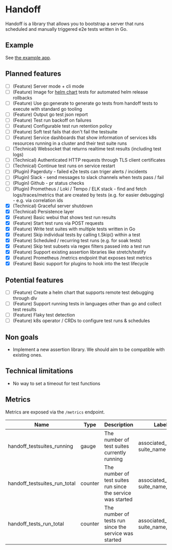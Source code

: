 # Handoff

Handoff is a library that allows you to bootstrap a server that runs scheduled and manually triggered e2e tests written in Go.

## Example

See [the example app](./cmd/example/main.go).

## Planned features

- [ ] (Feature) Server mode + cli mode
- [ ] (Feature) Image for [helm chart](https://helm.sh/docs/topics/chart_tests/) tests for automated helm release rollbacks
- [ ] (Feature) Use go:generate to generate go tests from handoff tests to execute with standard go tooling
- [ ] (Feature) Output go test json report
- [ ] (Feature) Test run backoff on failures
- [ ] (Feature) Configurable test run retention policy
- [ ] (Feature) Soft test fails that don't fail the testsuite
- [ ] (Feature) Service dashboards that show information of services k8s resources running in a cluster and their test suite runs
- [ ] (Technical) Websocket that returns realtime test results (including test logs)
- [ ] (Technical) Authenticated HTTP requests through TLS client certificates
- [ ] (Technical) Continue test runs on service restart
- [ ] (Plugin) Pagerduty - failed e2e tests can triger alerts / incidents
- [ ] (Plugin) Slack - send messages to slack channels when tests pass / fail
- [ ] (Plugin) Github - pr status checks
- [ ] (Plugin) Prometheus / Loki / Tempo / ELK stack - find and fetch logs/traces/metrics that are created by tests (e.g. for easier debugging) - e.g. via correlation ids
- [x] (Technical) Graceful server shutdown
- [x] (Technical) Persistence layer
- [x] (Feature) Basic webui that shows test run results
- [x] (Feature) Start test runs via POST requests
- [x] (Feature) Write test suites with multiple tests written in Go
- [x] (Feature) Skip individual tests by calling t.Skip() within a test
- [x] (Feature) Scheduled / recurring test runs (e.g. for soak tests)
- [x] (Feature) Skip test subsets via regex filters passed into a test run
- [x] (Feature) Support existing assertion libraries like stretch/testify
- [x] (Feature) Prometheus /metrics endpoint that exposes test metrics
- [x] (Feature) Basic support for plugins to hook into the test lifecycle

## Potential features

- [ ] (Feature) Create a helm chart that supports remote test debugging through dlv
- [ ] (Feature) Support running tests in languages other than go and collect test results
- [ ] (Feature) Flaky test detection
- [ ] (Feature) k8s operator / CRDs to configure test runs & schedules

## Non goals

- Implement a new assertion library. We should aim to be compatible with existing ones.

## Technical limitations

- No way to set a timeout for test functions

## Metrics

Metrics are exposed via the `/metrics` endpoint.

| Name                         | Type    | Description                                                 | Labels                                 |
| ---------------------------- | ------- | ----------------------------------------------------------- | -------------------------------------- |
| handoff_testsuites_running   | gauge   | The number of test suites currently running                 | associated_service, suite_name         |
| handoff_testsuites_run_total | counter | The number of test suites run since the service was started | associated_service, suite_name, result |
| handoff_tests_run_total      | counter | The number of tests run since the service was started       | associated_service, suite_name, result |

